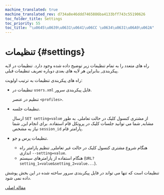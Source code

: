 ```yaml
---
machine_translated: true
machine_translated_rev: d734a8e46ddd7465886ba4133bff743c55190626
toc_folder_title: Settings
toc_priority: 55
toc_title: "\u0645\u0639\u0631\u0641\u06CC \u0634\u0631\u06A9\u062A"
---
```


# تنظیمات {#settings}

راه های متعدد را به تمام تنظیمات زیر توضیح داده شده وجود دارد.
تنظیمات در لایه پیکربندی, بنابراین هر لایه های بعدی دوباره تعریف تنظیمات قبلی.

راه های پیکربندی تنظیمات به ترتیب اولویت:

-   تنظیمات در `users.xml` فایل پیکربندی سرور.

    تنظیم در عنصر `<profiles>`.

-   تنظیمات جلسه.

    ارسال `SET setting=value` از مشتری کنسول کلیک در حالت تعاملی.
    به طور مشابه, شما می توانید جلسات کلیک در پروتکل قام استفاده. برای انجام این, شما نیاز به مشخص `session_id` پارامتر قام.

-   تنظیمات پرس و جو.

    -   هنگام شروع مشتری کنسول کلیک در حالت غیر تعاملی, تنظیم پارامتر راه اندازی `--setting=value`.
    -   هنگام استفاده از پارامترهای سیستم (`URL?setting_1=value&setting_2=value...`).

تنظیمات است که تنها می تواند در فایل پیکربندی سرور ساخته شده در این بخش پوشش داده نمی شود.

[مقاله اصلی](https://clickhouse.tech/docs/en/operations/settings/) <!--hide-->
